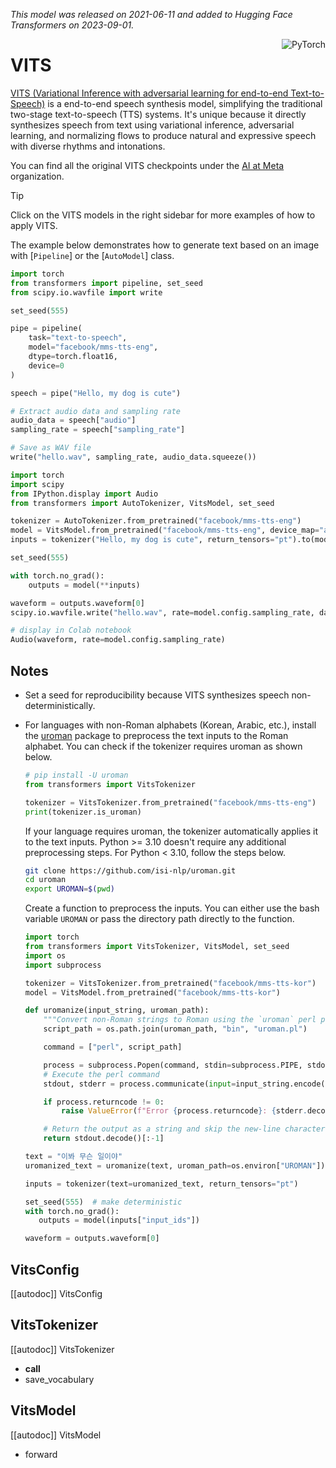 <!--Copyright 2023 The HuggingFace Team. All rights reserved.

Licensed under the Apache License, Version 2.0 (the "License"); you may not use this file except in compliance with
the License. You may obtain a copy of the License at

http://www.apache.org/licenses/LICENSE-2.0

Unless required by applicable law or agreed to in writing, software distributed under the License is distributed on
an "AS IS" BASIS, WITHOUT WARRANTIES OR CONDITIONS OF ANY KIND, either express or implied. See the License for the
specific language governing permissions and limitations under the License.-->
*This model was released on 2021-06-11 and added to Hugging Face Transformers on 2023-09-01.*

<div style="float: right;">
    <div class="flex flex-wrap space-x-1">
        <img alt="PyTorch" src="https://img.shields.io/badge/PyTorch-DE3412?style=flat&logo=pytorch&logoColor=white">
    </div>
</div>

# VITS

[VITS (Variational Inference with adversarial learning for end-to-end Text-to-Speech)](https://huggingface.co/papers/2106.06103) is a end-to-end speech synthesis model, simplifying the traditional two-stage text-to-speech (TTS) systems. It's unique because it directly synthesizes speech from text using variational inference, adversarial learning, and normalizing flows to produce natural and expressive speech with diverse rhythms and intonations.

You can find all the original VITS checkpoints under the [AI at Meta](https://huggingface.co/facebook?search_models=mms-tts) organization.

> [!TIP]
> Click on the VITS models in the right sidebar for more examples of how to apply VITS.

The example below demonstrates how to generate text based on an image with [`Pipeline`] or the [`AutoModel`] class.

<hfoptions id="usage">
<hfoption id="Pipeline">

```python
import torch
from transformers import pipeline, set_seed
from scipy.io.wavfile import write

set_seed(555)

pipe = pipeline(
    task="text-to-speech",
    model="facebook/mms-tts-eng",
    dtype=torch.float16,
    device=0
)

speech = pipe("Hello, my dog is cute")

# Extract audio data and sampling rate
audio_data = speech["audio"]
sampling_rate = speech["sampling_rate"]

# Save as WAV file
write("hello.wav", sampling_rate, audio_data.squeeze())
```

</hfoption>
<hfoption id="AutoModel">

```python
import torch
import scipy
from IPython.display import Audio
from transformers import AutoTokenizer, VitsModel, set_seed

tokenizer = AutoTokenizer.from_pretrained("facebook/mms-tts-eng")
model = VitsModel.from_pretrained("facebook/mms-tts-eng", device_map="auto", dtype=torch.float16)
inputs = tokenizer("Hello, my dog is cute", return_tensors="pt").to(model.device)

set_seed(555)

with torch.no_grad():
    outputs = model(**inputs)

waveform = outputs.waveform[0]
scipy.io.wavfile.write("hello.wav", rate=model.config.sampling_rate, data=waveform)

# display in Colab notebook
Audio(waveform, rate=model.config.sampling_rate)
```

</hfoption>
</hfoptions>

## Notes

- Set a seed for reproducibility because VITS synthesizes speech non-deterministically.
- For languages with non-Roman alphabets (Korean, Arabic, etc.), install the [uroman](https://github.com/isi-nlp/uroman) package to preprocess the text inputs to the Roman alphabet. You can check if the tokenizer requires uroman as shown below.

   ```py
   # pip install -U uroman
   from transformers import VitsTokenizer

   tokenizer = VitsTokenizer.from_pretrained("facebook/mms-tts-eng")
   print(tokenizer.is_uroman)
   ```

   If your language requires uroman, the tokenizer automatically applies it to the text inputs. Python >= 3.10 doesn't require any additional preprocessing steps. For Python < 3.10, follow the steps below.

   ```bash
   git clone https://github.com/isi-nlp/uroman.git
   cd uroman
   export UROMAN=$(pwd)
   ```

   Create a function to preprocess the inputs. You can either use the bash variable `UROMAN` or pass the directory path directly to the function.

   ```py
   import torch
   from transformers import VitsTokenizer, VitsModel, set_seed
   import os
   import subprocess

   tokenizer = VitsTokenizer.from_pretrained("facebook/mms-tts-kor")
   model = VitsModel.from_pretrained("facebook/mms-tts-kor")

   def uromanize(input_string, uroman_path):
       """Convert non-Roman strings to Roman using the `uroman` perl package."""
       script_path = os.path.join(uroman_path, "bin", "uroman.pl")

       command = ["perl", script_path]

       process = subprocess.Popen(command, stdin=subprocess.PIPE, stdout=subprocess.PIPE, stderr=subprocess.PIPE)
       # Execute the perl command
       stdout, stderr = process.communicate(input=input_string.encode())

       if process.returncode != 0:
           raise ValueError(f"Error {process.returncode}: {stderr.decode()}")

       # Return the output as a string and skip the new-line character at the end
       return stdout.decode()[:-1]

   text = "이봐 무슨 일이야"
   uromanized_text = uromanize(text, uroman_path=os.environ["UROMAN"])

   inputs = tokenizer(text=uromanized_text, return_tensors="pt")

   set_seed(555)  # make deterministic
   with torch.no_grad():
      outputs = model(inputs["input_ids"])

   waveform = outputs.waveform[0]
   ```

## VitsConfig

[[autodoc]] VitsConfig

## VitsTokenizer

[[autodoc]] VitsTokenizer
- __call__
- save_vocabulary

## VitsModel

[[autodoc]] VitsModel
- forward
